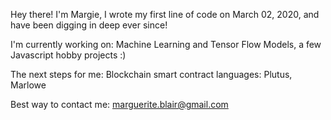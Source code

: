 Hey there! I'm Margie, I wrote my first line of code on March 02, 2020, and have been digging in deep ever since!

I'm currently working on: Machine Learning and Tensor Flow Models, a few Javascript hobby projects :)<br>

The next steps for me: Blockchain smart contract languages: Plutus, Marlowe <br>

Best way to contact me: marguerite.blair@gmail.com


